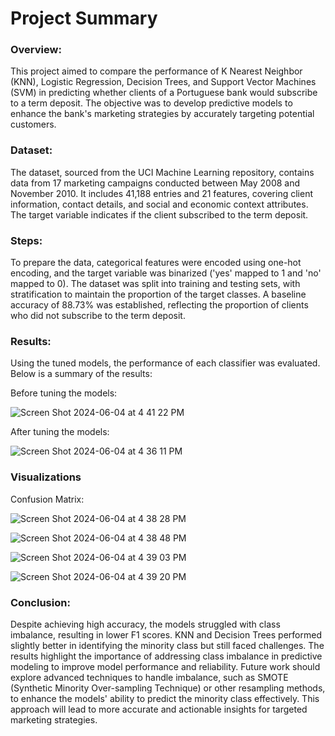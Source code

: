 # Project Summary
### Overview:
This project aimed to compare the performance of K Nearest Neighbor (KNN), Logistic Regression, Decision Trees, and Support Vector Machines (SVM) in predicting whether clients of a Portuguese bank would subscribe to a term deposit. The objective was to develop predictive models to enhance the bank's marketing strategies by accurately targeting potential customers.

### Dataset:
The dataset, sourced from the UCI Machine Learning repository, contains data from 17 marketing campaigns conducted between May 2008 and November 2010. It includes 41,188 entries and 21 features, covering client information, contact details, and social and economic context attributes. The target variable indicates if the client subscribed to the term deposit.

### Steps:
To prepare the data, categorical features were encoded using one-hot encoding, and the target variable was binarized ('yes' mapped to 1 and 'no' mapped to 0). The dataset was split into training and testing sets, with stratification to maintain the proportion of the target classes. A baseline accuracy of 88.73% was established, reflecting the proportion of clients who did not subscribe to the term deposit.

### Results:
Using the tuned models, the performance of each classifier was evaluated. Below is a summary of the results:

Before tuning the models:

![Screen Shot 2024-06-04 at 4 41 22 PM](https://github.com/RileyChisholm/UCB-MLAI3/assets/161158181/ab4d55a3-0a6e-4661-a9f9-0d4582410cf7)

After tuning the models:

![Screen Shot 2024-06-04 at 4 36 11 PM](https://github.com/RileyChisholm/UCB-MLAI3/assets/161158181/b8275e96-ab3d-44fb-8695-035d78f4109e)

### Visualizations

Confusion Matrix:

![Screen Shot 2024-06-04 at 4 38 28 PM](https://github.com/RileyChisholm/UCB-MLAI3/assets/161158181/92124c64-26d9-46fe-b61e-3c4d25fc36eb)

![Screen Shot 2024-06-04 at 4 38 48 PM](https://github.com/RileyChisholm/UCB-MLAI3/assets/161158181/e50531d6-72d0-4f17-ac15-d44740981666)

![Screen Shot 2024-06-04 at 4 39 03 PM](https://github.com/RileyChisholm/UCB-MLAI3/assets/161158181/44cf6a80-9e9e-4519-8950-a856c2e6653e)

![Screen Shot 2024-06-04 at 4 39 20 PM](https://github.com/RileyChisholm/UCB-MLAI3/assets/161158181/da4bf160-7628-4dec-9293-322297a6e7a8)


### Conclusion:
Despite achieving high accuracy, the models struggled with class imbalance, resulting in lower F1 scores. KNN and Decision Trees performed slightly better in identifying the minority class but still faced challenges. The results highlight the importance of addressing class imbalance in predictive modeling to improve model performance and reliability. Future work should explore advanced techniques to handle imbalance, such as SMOTE (Synthetic Minority Over-sampling Technique) or other resampling methods, to enhance the models' ability to predict the minority class effectively. This approach will lead to more accurate and actionable insights for targeted marketing strategies.

